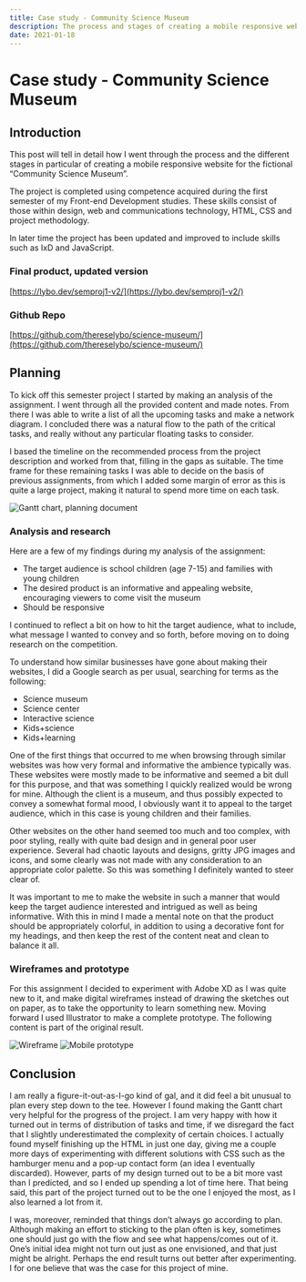 ```yaml
---
title: Case study - Community Science Museum
description: The process and stages of creating a mobile responsive website for the fictional "Community Science Museum"
date: 2021-01-18
---
```


# Case study - Community Science Museum

## Introduction

This post will tell in detail how I went through the process and the different stages in particular of creating a mobile responsive website for the fictional “Community Science Museum”.

The project is completed using competence acquired during the first semester of my Front-end Development studies. These skills consist of those within design, web and communications technology, HTML, CSS and project methodology.

In later time the project has been updated and improved to include skills such as IxD and JavaScript.

### Final product, updated version

[https://lybo.dev/semproj1-v2/](https://lybo.dev/semproj1-v2/)

### Github Repo

[https://github.com/thereselybo/science-museum/](https://github.com/thereselybo/science-museum/)

## Planning

To kick off this semester project I started by making an analysis of the assignment. I went through all the provided content and made notes. From there I was able to write a list of all the upcoming tasks and make a network diagram. I concluded there was a natural flow to the path of the critical tasks, and really without any particular floating tasks to consider.

I based the timeline on the recommended process from the project description and worked from that, filling in the gaps as suitable. The time frame for these remaining tasks I was able to decide on the basis of previous assignments, from which I added some margin of error as this is quite a large project, making it natural to spend more time on each task.

![Gantt chart, planning document](/blogpost-img/gantt-chart.png)

### Analysis and research

Here are a few of my findings during my analysis of the assignment:

- The target audience is school children (age 7-15) and families with young children
- The desired product is an informative and appealing website, encouraging viewers to come visit the museum
- Should be responsive

I continued to reflect a bit on how to hit the target audience, what to include, what message I wanted to convey and so forth, before moving on to doing research on the competition.

To understand how similar businesses have gone about making their websites, I did a Google search as per usual, searching for terms as the following:

- Science museum
- Science center
- Interactive science
- Kids+science
- Kids+learning

One of the first things that occurred to me when browsing through similar websites was how very formal and informative the ambience typically was. These websites were mostly made to be informative and seemed a bit dull for this purpose, and that was something I quickly realized would be wrong for mine. Although the client is a museum, and thus possibly expected to convey a somewhat formal mood, I obviously want it to appeal to the target audience, which in this case is young children and their families.

Other websites on the other hand seemed too much and too complex, with poor styling, really with quite bad design and in general poor user experience. Several had chaotic layouts and designs, gritty JPG images and icons, and some clearly was not made with any consideration to an appropriate color palette. So this was something I definitely wanted to steer clear of.

It was important to me to make the website in such a manner that would keep the target audience interested and intrigued as well as being informative. With this in mind I made a mental note on that the product should be appropriately colorful, in addition to using a decorative font for my headings, and then keep the rest of the content neat and clean to balance it all.

### Wireframes and prototype

For this assignment I decided to experiment with Adobe XD as I was quite new to it, and make digital wireframes instead of drawing the sketches out on paper, as to take the opportunity to learn something new. Moving forward I used Illustrator to make a complete prototype. The following content is part of the original result.

![Wireframe](/blogpost-img/wireframe.png)
![Mobile prototype](/blogpost-img/mobile-prototype.png)

<!-- <img src="/blogpost-img/wireframes.png">
<img src="/blogpost-img/prototype-pt1.png">
<img src="/blogpost-img/prototype-pt2.png"> -->

## Conclusion

I am really a figure-it-out-as-I-go kind of gal, and it did feel a bit unusual to plan every step down to the tee. However I found making the Gantt chart very helpful for the progress of the project. I am very happy with how it turned out in terms of distribution of tasks and time, if we disregard the fact that I slightly underestimated the complexity of certain choices. I actually found myself finishing up the HTML in just one day, giving me a couple more days of experimenting with different solutions with CSS such as the hamburger menu and a pop-up contact form (an idea I eventually discarded). However, parts of my design turned out to be a bit more vast than I predicted, and so I ended up spending a lot of time here. That being said, this part of the project turned out to be the one I enjoyed the most, as I also learned a lot from it.

I was, moreover, reminded that things don’t always go according to plan. Although making an effort to sticking to the plan often is key, sometimes one should just go with the flow and see what happens/comes out of it. One’s initial idea might not turn out just as one envisioned, and that just might be alright. Perhaps the end result turns out better after experimenting. I for one believe that was the case for this project of mine.
